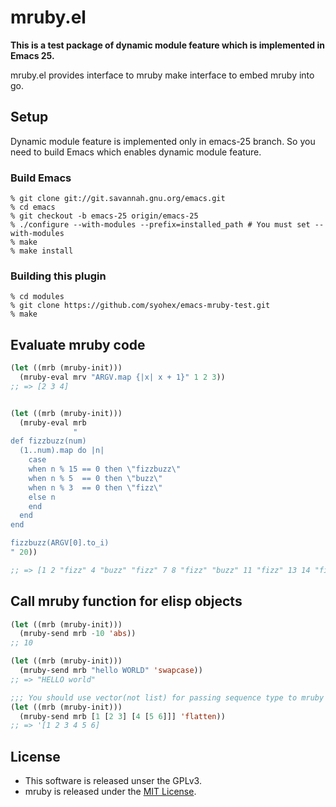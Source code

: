 # mruby.el

**This is a test package of dynamic module feature which is implemented in Emacs 25.**

mruby.el provides interface to mruby make interface to embed mruby into go.


## Setup

Dynamic module feature is implemented only in emacs-25 branch. So you need to build Emacs which enables dynamic module feature.

### Build Emacs

```
% git clone git://git.savannah.gnu.org/emacs.git
% cd emacs
% git checkout -b emacs-25 origin/emacs-25
% ./configure --with-modules --prefix=installed_path # You must set --with-modules
% make
% make install
```

### Building this plugin

```
% cd modules
% git clone https://github.com/syohex/emacs-mruby-test.git
% make
```


## Evaluate mruby code

```lisp
(let ((mrb (mruby-init)))
  (mruby-eval mrv "ARGV.map {|x| x + 1}" 1 2 3))
;; => [2 3 4]


(let ((mrb (mruby-init)))
  (mruby-eval mrb
              "
def fizzbuzz(num)
  (1..num).map do |n|
    case
    when n % 15 == 0 then \"fizzbuzz\"
    when n % 5  == 0 then \"buzz\"
    when n % 3  == 0 then \"fizz\"
    else n
    end
  end
end

fizzbuzz(ARGV[0].to_i)
" 20))

;; => [1 2 "fizz" 4 "buzz" "fizz" 7 8 "fizz" "buzz" 11 "fizz" 13 14 "fizzbuzz" 16 17 "fizz" 19 "buzz"]
```


## Call mruby function for elisp objects

``` lisp
(let ((mrb (mruby-init)))
  (mruby-send mrb -10 'abs))
;; 10

(let ((mrb (mruby-init)))
  (mruby-send mrb "hello WORLD" 'swapcase))
;; => "HELLO world"

;;; You should use vector(not list) for passing sequence type to mruby
(let ((mrb (mruby-init)))
  (mruby-send mrb [1 [2 3] [4 [5 6]]] 'flatten))
;; => '[1 2 3 4 5 6]
```


## License

- This software is released unser the GPLv3.
- mruby is released under the [MIT License](https://github.com/mruby/mruby/blob/master/MITL).
